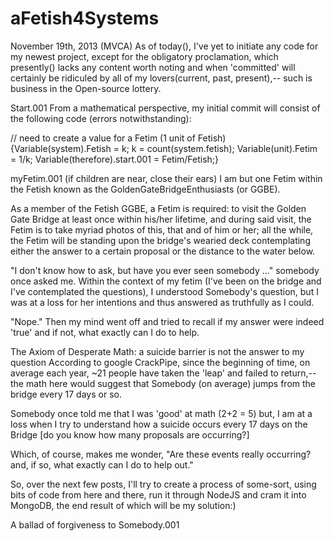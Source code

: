 aFetish4Systems
===============
November 19th, 2013 (MVCA)
As of today(), I've yet to initiate any code for my newest project, except for the obligatory proclamation, which presently() lacks any content worth noting and when 'committed' will certainly be ridiculed by all of my lovers(current, past, present),-- such is business in the Open-source lottery.

Start.001
From a mathematical perspective, my initial commit will consist of the following code (errors notwithstanding):

// need to create a value for a Fetim (1 unit of Fetish)
{Variable(system).Fetish = k; k = count(system.fetish); Variable(unit).Fetim = 1/k; Variable(therefore).start.001 = Fetim/Fetish;}

myFetim.001 (if children are near, close their ears)
I am but one Fetim within the Fetish known as the GoldenGateBridgeEnthusiasts (or GGBE).

As a member of the Fetish GGBE, a Fetim is required: to visit the Golden Gate Bridge at least once within his/her lifetime, and during said visit, the Fetim is to take myriad photos of this, that and of him or her; all the while, the Fetim will be standing upon the bridge's wearied deck contemplating either the answer to a certain proposal or the distance to the water below. 

"I don't know how to ask, but have you ever seen somebody ..." somebody once asked me.
Within the context of my fetim (I've been on the bridge and I've contemplated the questions), I understood Somebody's question, but I was at a loss for her intentions and thus answered as truthfully as I could.

"Nope." Then my mind went off and tried to recall if my answer were indeed 'true' and if not, what exactly can I do to help.

The Axiom of Desperate Math: a suicide barrier is not the answer to my question
According to google CrackPipe, since the beginning of time, on average each year, ~21 people have taken the 'leap' and failed to return,-- the math here would suggest that Somebody (on average) jumps from the bridge every 17 days or so.

Somebody once told me that I was 'good' at math (2+2 = 5) but, I am at a loss when I try to understand how a suicide occurs every 17 days on the Bridge [do you know how many proposals are occurring?]

Which, of course, makes me wonder, "Are these events really occurring? and, if so, what exactly can I do to help out."

So, over the next few posts, I'll try to create a process of some-sort, using bits of code from here and there, run it through NodeJS and cram it into MongoDB, the end result of which will be my solution:)

A ballad of forgiveness to Somebody.001
